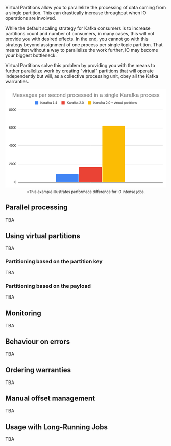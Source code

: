 Virtual Partitions allow you to parallelize the processing of data coming from a single partition. This can drastically increase throughput when IO operations are involved.

While the default scaling strategy for Kafka consumers is to increase partitions count and number of consumers, in many cases, this will not provide you with desired effects. In the end, you cannot go with this strategy beyond assignment of one process per single topic partition. That means that without a way to parallelize the work further, IO may become your biggest bottleneck.

Virtual Partitions solve this problem by providing you with the means to further parallelize work by creating "virtual" partitions that will operate independently but will, as a collective processing unit, obey all the Kafka warranties.

<p align="center">
  <img src="https://raw.githubusercontent.com/karafka/misc/master/stats/virtual_partitions_performance.png" />
  </br>
  <small>*This example illustrates performace difference for IO intense jobs.</small>
</p>

## Parallel processing

TBA

## Using virtual partitions

TBA

### Partitioning based on the partition key

TBA

### Partitioning based on the payload

TBA

## Monitoring

TBA

## Behaviour on errors

TBA

## Ordering warranties

TBA

## Manual offset management

TBA

## Usage with Long-Running Jobs

TBA
